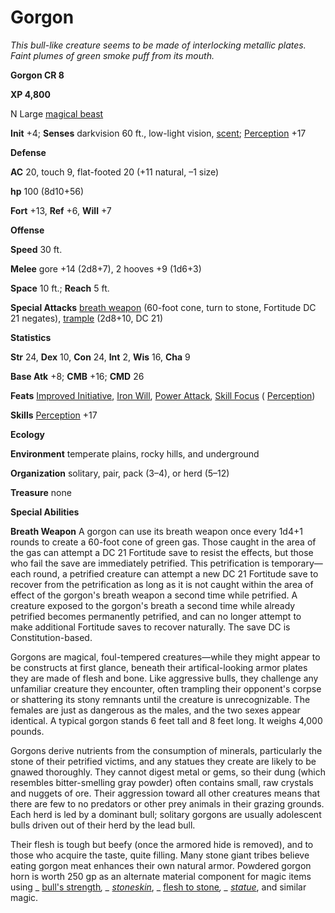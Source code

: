 # Gorgon

_This bull-like creature seems to be made of interlocking metallic plates. Faint plumes of green smoke puff from its mouth._

**Gorgon CR 8**

**XP 4,800**

N Large [magical beast](creatureTypes.html#_magical-beast)

**Init** +4; **Senses** darkvision 60 ft., low-light vision, [scent](universalMonsterRules.html#_scent); [Perception](../skills/perception.html#_perception) +17

**Defense**

**AC** 20, touch 9, flat-footed 20 (+11 natural, –1 size)

**hp** 100 (8d10+56)

**Fort** +13, **Ref** +6, **Will** +7

**Offense**

**Speed** 30 ft.

**Melee** gore +14 (2d8+7), 2 hooves +9 (1d6+3)

**Space** 10 ft.; **Reach** 5 ft.

**Special Attacks** [breath weapon](universalMonsterRules.html#_breath-weapon) (60-foot cone, turn to stone, Fortitude DC 21 negates), [trample](universalMonsterRules.html#_trample) (2d8+10, DC 21)

**Statistics**

**Str** 24, **Dex** 10, **Con** 24, **Int** 2, **Wis** 16, **Cha** 9

**Base Atk** +8; **CMB** +16; **CMD** 26

**Feats** [Improved Initiative](../feats.html#_improved-initiative), [Iron Will](../feats.html#_iron-will), [Power Attack](../feats.html#_power-attack), [Skill Focus](../feats.html#_skill-focus) ( [Perception](../skills/perception.html#_perception))

**Skills** [Perception](../skills/perception.html#_perception) +17

**Ecology**

**Environment** temperate plains, rocky hills, and underground

**Organization** solitary, pair, pack (3–4), or herd (5–12)

**Treasure** none

**Special Abilities**

**Breath Weapon** A gorgon can use its breath weapon once every 1d4+1 rounds to create a 60-foot cone of green gas. Those caught in the area of the gas can attempt a DC 21 Fortitude save to resist the effects, but those who fail the save are immediately petrified. This petrification is temporary—each round, a petrified creature can attempt a new DC 21 Fortitude save to recover from the petrification as long as it is not caught within the area of effect of the gorgon's breath weapon a second time while petrified. A creature exposed to the gorgon's breath a second time while already petrified becomes permanently petrified, and can no longer attempt to make additional Fortitude saves to recover naturally. The save DC is Constitution-based.

Gorgons are magical, foul-tempered creatures—while they might appear to be constructs at first glance, beneath their artifical-looking armor plates they are made of flesh and bone. Like aggressive bulls, they challenge any unfamiliar creature they encounter, often trampling their opponent's corpse or shattering its stony remnants until the creature is unrecognizable. The females are just as dangerous as the males, and the two sexes appear identical. A typical gorgon stands 6 feet tall and 8 feet long. It weighs 4,000 pounds.

Gorgons derive nutrients from the consumption of minerals, particularly the stone of their petrified victims, and any statues they create are likely to be gnawed thoroughly. They cannot digest metal or gems, so their dung (which resembles bitter-smelling gray powder) often contains small, raw crystals and nuggets of ore. Their aggression toward all other creatures means that there are few to no predators or other prey animals in their grazing grounds. Each herd is led by a dominant bull; solitary gorgons are usually adolescent bulls driven out of their herd by the lead bull.

Their flesh is tough but beefy (once the armored hide is removed), and to those who acquire the taste, quite filling. Many stone giant tribes believe eating gorgon meat enhances their own natural armor. Powdered gorgon horn is worth 250 gp as an alternate material component for magic items using _ [bull's strength](../spells/bullSStrength.html#_bull-s-strength)_, _ [stoneskin](../spells/stoneskin.html#_stoneskin)_, _ [flesh to stone](../spells/fleshToStone.html#_flesh-to-stone)_, _ [statue](../spells/statue.html#_statue)_, and similar magic.

